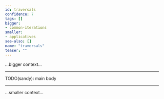 ```yaml
---
id: traversals
confidence: 7
tags: []
bigger:
- common-iterations
smaller:
- applicatives
see-also: []
name: "traversals"
teaser: ""
---
```



...bigger context...

---

TODO(sandy): main body

---

...smaller context...
